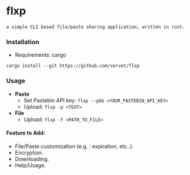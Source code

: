 # flxp
```
a simple CLI based file/paste sharing application, written in rust.
```

### Installation

- Requirements: cargo

```
cargo install --git https://github.com/xorvet/flxp
```

### Usage
- **Paste**
  - Set Pastebin API key: ```flxp --pbk <YOUR_PASTEBIN_API_KEY>```
  - Upload: ```flxp -p <TEXT>```
- **File**
  - Upload: ```flxp -f <PATH_TO_FILE>```

#### Feature to Add:
- File/Paste customization (e.g. : expiration, etc..).
- Encryption.
- Downloading.
- Help/Usage.
